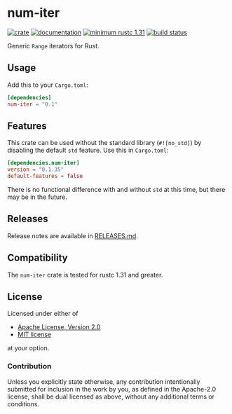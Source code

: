 # num-iter

[![crate](https://img.shields.io/crates/v/num-iter.svg)](https://crates.io/crates/num-iter)
[![documentation](https://docs.rs/num-iter/badge.svg)](https://docs.rs/num-iter)
[![minimum rustc 1.31](https://img.shields.io/badge/rustc-1.31+-red.svg)](https://rust-lang.github.io/rfcs/2495-min-rust-version.html)
[![build status](https://github.com/rust-num/num-iter/workflows/master/badge.svg)](https://github.com/rust-num/num-iter/actions)

Generic `Range` iterators for Rust.

## Usage

Add this to your `Cargo.toml`:

```toml
[dependencies]
num-iter = "0.1"
```

## Features

This crate can be used without the standard library (`#![no_std]`) by disabling
the default `std` feature.  Use this in `Cargo.toml`:

```toml
[dependencies.num-iter]
version = "0.1.35"
default-features = false
```

There is no functional difference with and without `std` at this time, but
there may be in the future.

## Releases

Release notes are available in [RELEASES.md](RELEASES.md).

## Compatibility

The `num-iter` crate is tested for rustc 1.31 and greater.

## License

Licensed under either of

 * [Apache License, Version 2.0](http://www.apache.org/licenses/LICENSE-2.0)
 * [MIT license](http://opensource.org/licenses/MIT)

at your option.

### Contribution

Unless you explicitly state otherwise, any contribution intentionally submitted
for inclusion in the work by you, as defined in the Apache-2.0 license, shall be
dual licensed as above, without any additional terms or conditions.
